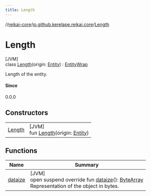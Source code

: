 ```yaml
---
title: Length
---
```

//[reikai-core](../../../index.html)/[io.github.kerelape.reikai.core](../index.html)/[Length](index.html)



# Length



[JVM]\
class [Length](index.html)(origin: [Entity](../-entity/index.html)) : [EntityWrap](../-entity-wrap/index.html)

Length of the entity.



#### Since



0.0.0



## Constructors


| | |
|---|---|
| [Length](-length.html) | [JVM]<br>fun [Length](-length.html)(origin: [Entity](../-entity/index.html)) |


## Functions


| Name | Summary |
|---|---|
| [dataize](../-entity/dataize.html) | [JVM]<br>open suspend override fun [dataize](../-entity/dataize.html)(): [ByteArray](https://kotlinlang.org/api/latest/jvm/stdlib/kotlin/-byte-array/index.html)<br>Representation of the object in bytes. |

